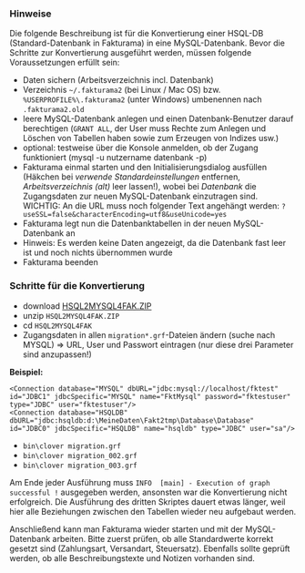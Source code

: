 ### Hinweise
Die folgende Beschreibung ist für die Konvertierung einer HSQL-DB (Standard-Datenbank in Fakturama) in eine MySQL-Datenbank. Bevor die Schritte zur Konvertierung ausgeführt werden, müssen folgende Voraussetzungen erfüllt sein:

- Daten sichern (Arbeitsverzeichnis incl. Datenbank)
- Verzeichnis `~/.fakturama2` (bei Linux / Mac OS) bzw. `%USERPROFILE%\.fakturama2` (unter Windows) umbenennen nach `.fakturama2.old`
- leere MySQL-Datenbank anlegen und einen Datenbank-Benutzer darauf berechtigen (`GRANT ALL`, der User muss Rechte zum Anlegen und Löschen von Tabellen haben sowie zum Erzeugen von Indizes usw.)
- optional: testweise über die Konsole anmelden, ob der Zugang funktioniert (mysql -u nutzername datenbank -p)
- Fakturama einmal starten und den Initialisierungsdialog ausfüllen (Häkchen bei _verwende Standardeinstellungen_ entfernen, _Arbeitsverzeichnis (alt)_ leer lassen!), wobei bei _Datenbank_ die Zugangsdaten zur neuen MySQL-Datenbank einzutragen sind. WICHTIG: An die URL muss noch folgender Text angehängt werden: `?useSSL=false&characterEncoding=utf8&useUnicode=yes`
- Fakturama legt nun die Datenbanktabellen in der neuen MySQL-Datenbank an
- Hinweis: Es werden keine Daten angezeigt, da die Datenbank fast leer ist und noch nichts übernommen wurde
- Fakturama beenden

### Schritte für die Konvertierung

- download [HSQL2MYSQL4FAK.ZIP](https://files.fakturama.info/release/HSQL2MYSQL4FAK.ZIP)
- unzip `HSQL2MYSQL4FAK.ZIP`
- cd `HSQL2MYSQL4FAK`
- Zugangsdaten in allen `migration*.grf`-Dateien ändern (suche nach MYSQL) &rArr; URL, User und Passwort eintragen (nur diese drei Parameter sind anzupassen!)

**Beispiel:**

	<Connection database="MYSQL" dbURL="jdbc:mysql://localhost/fktest" id="JDBC1" jdbcSpecific="MYSQL" name="FktMysql" password="fktestuser" type="JDBC" user="fktestuser"/>
	<Connection database="HSQLDB" dbURL="jdbc:hsqldb:d:\MeineDaten\Fakt2tmp\Database\Database" id="JDBC0" jdbcSpecific="HSQLDB" name="hsqldb" type="JDBC" user="sa"/>

- `bin\clover migration.grf`
- `bin\clover migration_002.grf`
- `bin\clover migration_003.grf`

Am Ende jeder Ausführung muss `INFO  [main] - Execution of graph successful !` ausgegeben werden, ansonsten war die Konvertierung nicht erfolgreich. Die Ausführung des dritten Skriptes dauert etwas länger, weil hier alle Beziehungen zwischen den Tabellen wieder neu aufgebaut werden.

Anschließend kann man Fakturama wieder starten und mit der MySQL-Datenbank arbeiten. Bitte zuerst prüfen, ob alle Standardwerte korrekt gesetzt sind (Zahlungsart, Versandart, Steuersatz). Ebenfalls sollte geprüft werden, ob alle Beschreibungstexte und Notizen vorhanden sind. 